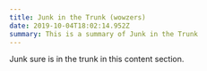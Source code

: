 ```yaml
---
title: Junk in the Trunk (wowzers)
date: 2019-10-04T18:02:14.952Z
summary: This is a summary of Junk in the Trunk
---
```

Junk sure is in the trunk in this content section.
